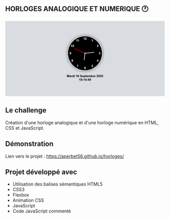 ## HORLOGES ANALOGIQUE ET NUMERIQUE 🕐

![Design preview for the project](./img/banner.png)

## Le challenge

Création d'une horloge analogique et d'une horloge numérique en HTML, CSS et JavaScript.

## Démonstration

Lien vers le projet : https://aperbet56.github.io/horloges/

## Projet développé avec

- Utilisation des balises sémantiques HTML5
- CSS3
- Flexbox
- Animation CSS
- JavaScript
- Code JavaScript commenté
